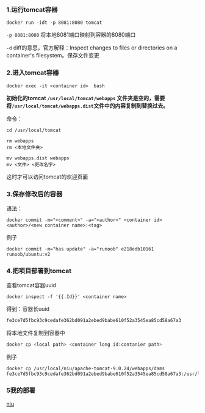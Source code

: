 

### 1.运行tomcat容器

```
docker run -idt -p 8081:8080 tomcat
```

`-p 8081:8080`	将本地8081端口映射到容器的8080端口

`-d`	diff的意思，官方解释：Inspect changes to files or directories on a container's filesystem。保存文件变更

### 2.进入tomcat容器

```
docker exec -it <container id>	bash
```

**初始化的tomcat `/usr/local/tomcat/webapps` 文件夹是空的，需要将`/usr/local/tomcat/webapps.dist`文件中的内容复制到替换过去。**

命令：

```
cd /usr/local/tomcat

rm webapps
rm <本地文件夹>

mv webapps.dist webapps
mv <文件> <更改名字>
```

这时才可以访问tomcat的欢迎页面

### 3.保存修改后的容器

语法：

```
docker commit -m="<comment>" -a="<author>" <container id> <author>/<new container name>:<tag>
```

例子

```
docker commit -m="has update" -a="runoob" e218edb10161 runoob/ubuntu:v2
```

### 4.把项目部署到tomcat

查看tomcat容器uuid

```
docker inspect -f '{{.Id}}' <container name>
```

得到：容器长uuid

```js
fe3ce7d5fbc93c9cedafe362bd091a2ebed9babe610f52a3545ea85cd58a67a3
```

将本地文件复制到容器中

```js
docker cp <local path> <container long id:contanier path>
```

例子

```
docker cp /usr/local/niu/apache-tomcat-9.0.24/webapps/dams fe3ce7d5fbc93c9cedafe362bd091a2ebed9babe610f52a3545ea85cd58a67a3:/usr/local/tomcat/webapps
```

### 5我的部署

[niu](http://39.97.184.218:8081/niu/)


